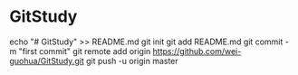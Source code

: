 # GitStudy
echo "# GitStudy" >> README.md
git init
git add README.md
git commit -m "first commit"
git remote add origin https://github.com/wei-guohua/GitStudy.git
git push -u origin master

